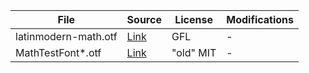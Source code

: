 File | Source | License | Modifications
--- | --- | --- | ---
latinmodern-math.otf | [Link](https://www.gust.org.pl/projects/e-foundry/lm-math/download/index_html) | GFL | -
MathTestFont*.otf | [Link](https://github.com/harfbuzz/harfbuzz/blob/main/test/api/fonts) | "old" MIT | -
